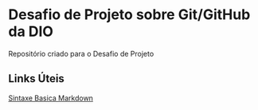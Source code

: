 # Desafio de Projeto sobre Git/GitHub da DIO
Repositório criado para o Desafio de Projeto


## Links Úteis
[Sintaxe Basica Markdown](https://www.markdownguide.org/basic-syntax/)
